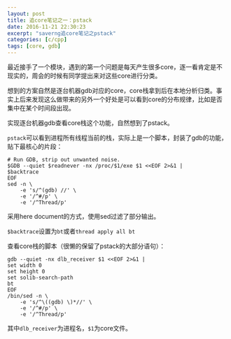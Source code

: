 ```yaml
---
layout: post
title: 追core笔记之一：pstack
date: 2016-11-21 22:30:23
excerpt: "saverng追core笔记之pstack"
categories: [c/cpp]
tags: [core, gdb]
---
```


最近接手了一个模块，遇到的第一个问题是每天产生很多core，逐一看肯定是不现实的，周会的时候有同学提出来对这些core进行分类。

想到的方案自然是逐台机器gdb对应的core，core栈拿到后在本地分析归类。事实上后来发现这么做带来的另外一个好处是可以看到core的分布规律，比如是否集中在某个时间段出现。

实现逐台机器gdb查看core栈这个功能，自然想到了pstack。

`pstack`可以看到进程所有线程当前的栈，实际上是一个脚本，封装了gdb的功能，贴下最核心的片段：

```
# Run GDB, strip out unwanted noise.
$GDB --quiet $readnever -nx /proc/$1/exe $1 <<EOF 2>&1 | 
$backtrace
EOF
sed -n \
    -e 's/^(gdb) //' \
    -e '/^#/p' \
    -e '/^Thread/p'
```

采用here document的方式，使用sed过滤了部分输出。

`$backtrace`设置为`bt`或者`thread apply all bt`

查看core栈的脚本（很懒的保留了pstack的大部分语句）：

```
gdb --quiet -nx dlb_receiver $1 <<EOF 2>&1 | 
set width 0
set height 0
set solib-search-path
bt
EOF
/bin/sed -n \
    -e 's/^\((gdb) \)*//' \
    -e '/^#/p' \
    -e '/^Thread/p'
```

其中`dlb_receiver`为进程名，`$1`为core文件。
